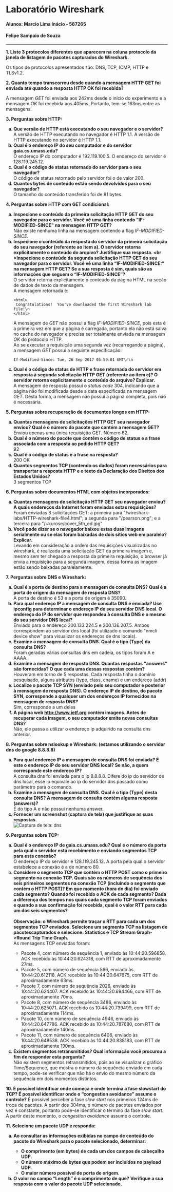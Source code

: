 # Laboratório Wireshark
#### Alunos: Marcio Lima Inácio - 587265
#### Felipe Sampaio de Souza

***

**1. Liste 3 protocolos diferentes que aparecem na coluna protocolo da janela de
listagem de pacotes capturados do Wireshark.**

Os tipos de protocolos apresentados são: DNS, TCP, ICMP, HTTP e TLSv1.2.

**2. Quanto tempo transcorreu desde quando a mensagem HTTP GET foi enviada até
quando a resposta HTTP OK foi recebida?**

A mensagem _GET_ foi enviada aos 242ms desde o início do experimento e a mensagem _OK_ foi recebida aos 405ms. Portanto, tem-se 163ms entre as mensagens.

**3. Perguntas sobre HTTP:**
    <ol type="a">
    **<li>Que versão de HTTP está executando o seu navegador e o servidor?</li>**
    A versão de HTTP executando no navegador é HTTP 1.1.
    A versão de HTTP executando no servidor é HTTP 1.1.
    **<li>Qual é o endereço IP do seu computador e do servidor gaia.cs.umass.edu?</li>**
    O endereço IP do computador é 192.119.100.5.
    O endereço do servidor é 128.119.245.12.
    **<li>Qual é o código de status retornado do servidor para o seu navegador?</li>**
    O código de status retornado pelo servidor foi o de valor 200.
    **<li>Quantos bytes de conteúdo estão sendo devolvidos para o seu navegador?</li>**
    O tamanho do conteúdo transferido foi de 81 bytes.
    </ol>

**4. Perguntas sobre HTTP com GET condicional:**
    <ol type="a">
    **<li>Inspecione o conteúdo da primeira solicitação HTTP GET do seu navegador para o servidor. Você vê uma linha contendo "IF-MODIFIED-SINCE" na mensagem HTTP GET?</li>**
    Não existe nenhuma linha na mensagem contendo a flag _IF-MODIFIED-SINCE_.
    **<li>Inspecione o conteúdo da resposta do servidor da primeira solicitação do seu navegador (referente ao item a). O servidor retorna explicitamente o conteúdo do arquivo? Justifique sua resposta. <br \>Inspecione o conteúdo da segunda solicitação HTTP GET do seu navegador para o servidor. Você vê uma linha “IF-MODIFIED-SINCE:” na mensagem HTTP GET? Se a sua resposta é sim, quais são as informações que seguem o “IF-MODIFIED-SINCE”?</li>**
    O servidor retorna explicitamente o conteúdo da página HTML na seção de dados de texto da mensagem.
    <br />
    A mensagem retornada é:
    <p>
    ```<html>``` <br />
    ``` Congratulations!  You've downloaded the first Wireshark lab file!\n``` <br />
    ```</html>```
    </p>
    A mensagem de _GET_ não possui a flag _IF-MODIFIED-SINCE_, pois esta é a primeira vez em que a página é carregada, portanto ela não está salva no cache do navegador e precisa ser totalmente enviada na mensagem _OK_ do protocolo HTTP. <br />
    Ao se executar a requisição uma segunda vez (recarregando a página), a mensagem _GET_ possui a seguinte especificação:
    <p>```If-Modified-Since: Tue, 26 Sep 2017 05:59:01 GMT\r\n``` </p>
    **<li>Qual é o código de status de HTTP e frase retornada do servidor em resposta à segunda solicitação HTTP GET (referente ao item c)? O servidor retorna explicitamente o conteúdo do arquivo? Explicar.</li>**
    A mensagem de resposta possui o _status code_ 304, indicando que a página não foi modificada desde a data especificada na mensagem _GET_. Desta forma, a mensagem não possui a página completa, pois não é necessária.
    </ol>

**5. Perguntas sobre recuperação de documentos longos em HTTP:**
    <ol type="a">
    **<li>Quantas mensagens de solicitações HTTP GET seu navegador enviou? Qual é o número do pacote que contém a mensagem GET?</li>**
    Enviou apenas uma única requisição GET. Número 82.
    **<li>Qual é o número do pacote que contém o código de status e a frase associada com a resposta ao pedido HTTP GET?</li>**
    92
    **<li>Qual é o código de status e a frase na resposta?</li>**
    200 OK
    **<li>Quantos segmentos TCP (contendo os dados) foram necessários para transportar a resposta HTTP e o texto da Declaração dos Direitos dos Estados Unidos?</li>**
    3 segmentos TCP
    </ol>

**6. Perguntas sobre documentos HTML com objetos incorporados:**
    <ol type="a">
    **<li>Quantas mensagens de solicitação HTTP GET seu navegador enviou? A quais endereços da Internet foram enviadas estas requisições?</li>**
    Foram enviadas 3 solicitações GET: a primeira para "/wireshark-labs/HTTP-wireshark-file4.html"; a segunda para "/pearson.png"; e a terceira para "/~kurose/cover_5th_ed.jpg"
    **<li>Você pode dizer se o navegador baixou estas duas imagens serialmente ou se elas foram baixadas de dois sítios web em paralelo? Explicar.</li>**
    Levando em consideração a ordem das requisições visualizadas no wireshark, é realizada uma solicitação GET da primeira imagem e, mesmo sem ter chegado a resposta da primeira requisição, o browser já envia a requisição para a segunda imagem, dessa forma as imagem estão sendo baixadas paralelamente.
    </ol>


**7. Perguntas sobre DNS e Wireshark:**
    <ol type="a">
    **<li>Qual é a porta de destino para a mensagem de consulta DNS? Qual é a porta de origem da mensagem de resposta DNS?</li>**
    A porta de destino é 53 e a porta de origem é 35090.
    **<li>Para qual endereço IP a mensagem de consulta DNS é enviada? Use ipconfig para determinar o endereço IP do seu servidor DNS local. O endereço do IP do servidor que respondeu à consulta DNS e o mesmo do seu servidor DNS local?</li>**
    Enviado para o endereço 200.133.224.5 e 200.136.207.5. Ambos correspondem ao servidor dns local (foi utilizado o comando "nmcli device show" para visualizar os endereços de dns locais).
    **<li>Examine a mensagem de consulta DNS. Qual é o tipo (Type) da consulta DNS?</li>**
    Foram geradas várias consultas dns em cadeia, os tipos foram A e AAAA.
    **<li>Examine a mensagem de resposta DNS. Quantas respostas “answers” são fornecidas? O que cada uma dessas respostas contém?</li>**
    Houveram em torno de 5 respostas. Cada resposta tinha o domínio pesquisado, alguns atributos (type, class, cname) e um endereço (addr)
    **<li>Localize o pacote TCP SYN (enviado pelo seu computador e posterior à mensagem de resposta DNS). O endereço IP de destino, do pacote SYN, corresponde a qualquer um dos endereços IP fornecidos na mensagem de resposta DNS?</li>**
    Sim, corresponde a um deles    
    **<li>A página web http://www.ietf.org contém imagens. Antes de recuperar cada imagem, o seu computador emite novas consultas DNS?</li>**
    Não, ele passa a utilizar o endereço ip adquirido na consulta dns anterior.
    </ol>

**8. Perguntas sobre nslookup e Wireshark: (estamos utilizando o servidor dns do google 8.8.8.8)**
    <ol type="a">
    **<li>Para qual endereço IP a mensagem de consulta DNS foi enviada? É este o endereço IP do seu servidor DNS local? Se não, a quem corresponde este endereço IP?</li>**
    A consulta dns foi enviada para o ip 8.8.8.8. Difere do ip do servidor de dns local, esse ip equivale ao ip do servidor dns passado como parâmetro para o comando.
    **<li>Examine a mensagem de consulta DNS. Qual é o tipo (Type) desta consulta DNS? A mensagem de consulta contém alguma resposta (answers)?</li>**
    É do tipo A e não possui nenhuma answer.
    **<li>Fornecer um screenshot (captura de tela) que justifique as suas respostas.</li>**
    ![Captura de tela: dns](https://github.com/Superar/Redes/blob/master/labs/imagens/dns.png)
    </ol>

**9. Perguntas sobre TCP:**
    <ol type="a">
    **<li>Qual é o endereço IP de gaia.cs.umass.edu? Qual é o número da porta pela qual o servidor está recebimento e enviando segmentos TCP para esta conexão?</li>**
    O endereço IP do servidor é 128.119.245.12. A porta pela qual o servidor estabelece a conexão é a de número 80.
    **<li>Considere o segmento TCP que contém o HTTP POST como o primeiro segmento na conexão TCP. Quais são os números de sequência dos seis primeiros segmentos na conexão TCP (incluindo o segmento que contém o HTTP POST)? Em que momento (hora do dia) foi enviado cada segmento? Quando foi recebido o ACK de cada segmento? Dada a diferença dos tempos nos quais cada segmento TCP foram enviados e quando a sua confirmação foi recebida, qual é o valor RTT para cada um dos seis segmentos?**</li><br />
    **Observação: o Wireshark permite traçar o RTT para cada um dos segmentos TCP enviados. Selecione um segmento TCP na listagem de pacotescapturados e selecione: Statistics->TCP Stream Graph- >Round Trip Time Graph.**<br />
    As mensagens TCP enviadas foram:<br />
    <ul>
    <li> Pacote 4, com número de sequência 1, enviado às 10:44:20.596858. ACK recebido às 10:44:20.624318, com RTT de aproximadamente 27ms. </li>
    <li> Pacote 5, com número de sequência 566, enviado às 10:44:20.612118. ACK recebido às 10:44:20.647675, com RTT de aproximadamente 63ms.</li>
    <li> Pacote 7, com número de sequência 2026, enviado às 10:44:20.624407. ACK recebido às 10:44:20.694466, com RTT de aproximadamente 70ms.</li>
    <li> Pacote 8, com número de sequência 3486, enviado às 10:44:20.625071. ACK recebido às 10:44:20.739499, com RTT de aproximadamente 114ms.</li>
    <li> Pacote 10, com número de sequência 4946, enviado às 10:44:20.647786. ACK recebido às 10:44:20.787680, com RTT de aproximadamente 140ms.</li>
    <li> Pacote 11, com número de sequência 6406, enviado às 10:44:20.648538. ACK recebido às 10:44:20.838183, com RTT de aproximadamente 190ms.</li>
    </ul>
    **<li>Existem segmentos retransmitidos? Qual informação você procurou a fim de responder esta pergunta?</li>**
    Não existem segmentos retransmitidos, pois ao se visualizar o gráfico Time/Sequence, que mostra o número da sequência enviado em cada tempo, pode-se verificar que não há o envio do mesmo número da sequência em dois momentos distintos.
    </ol>

**10. É possível identificar onde começa e onde termina a fase slowstart do TCP? É possível identificar onde o “congestion avoidance” assume o controle?**
É possível perceber a fase *slow start* nos primeiros 124ms de troca de pacotes. A partir dos 304ms, o número de pacotes enviados por vez é constante, portanto pode-se identificar o término da fase *slow start*. A partir deste momento, o *congestion avoidance* assume o controle.

**11. Selecione um pacote UDP e responda:**
    <ol type="a">
    **<li>Ao consultar as informações exibidas no campo de conteúdo do pacote do Wireshark para o pacote selecionado, determinar:</li>**
    <ul>
    **<li>O comprimento (em bytes) de cada um dos campos de cabeçalho UDP.</li>**
    **<li>O número máximo de bytes que podem ser incluídos no payload UDP.</li>**
    **<li>O maior número possível de porta de origem.</li>**
    </ul>
    **<li>O valor no campo “Length” é o comprimento de que? Verifique a sua resposta com o valor do pacote UDP selecionado.</li>**
    </ol>
